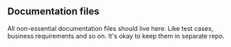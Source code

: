## Documentation files

All non-essential documentation files should live here. Like test cases, business requirements and so on. It's okay to keep them in separate repo.
